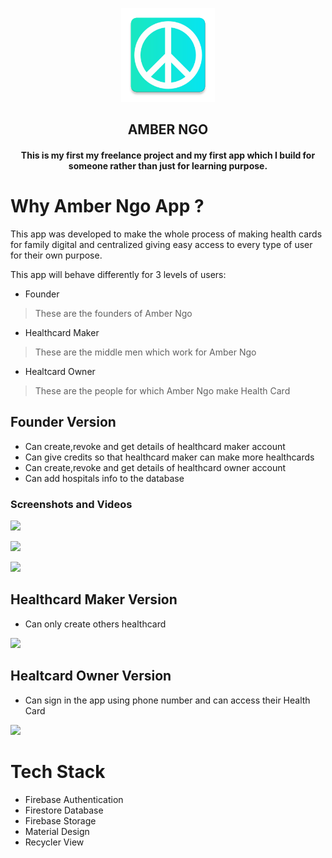 <p align="center"><a href="https://ngoamber.in/"><img src="app/src/main/amber_ngo_icon-web.png" width="150"></a></p>
<h2 align="center"><b>AMBER NGO</b></h2>
<h4 align="center">This is my first my freelance project and my first app which I build for someone rather than just for learning purpose.</h4>

# Why Amber Ngo App ?
This app was developed to make the whole process of making health cards for family digital and centralized giving easy access to every type of user for their own purpose.

This app will behave differently for 3 levels of users:

 - Founder 

> These are the founders of Amber Ngo

 - Healthcard Maker

> These are the middle men which work for Amber Ngo

 - Healtcard Owner

> These are the people for which Amber Ngo make Health Card

## Founder Version

 - Can create,revoke and get details of healthcard maker account
 - Can give credits so that healthcard maker can make more healthcards
 - Can create,revoke and get details of healthcard owner account
 - Can add hospitals info to the database

### Screenshots and Videos

![]( https://media.giphy.com/media/MJ7vpKZHedXmSBbkQF/giphy.gif
)

![]( https://media.giphy.com/media/047XLox4hmUDpFmOzO/giphy.gif
)

![]( https://media.giphy.com/media/5MbbsNOosuWPoOTdA2/giphy.gif
)


## Healthcard Maker Version
 - Can only create others healthcard

  ![](https://media.giphy.com/media/SIIZ7oUDwW1pndUrb7/giphy.gif
)

## Healtcard Owner Version

 - Can sign in the app using phone number and can access their Health Card

![](https://media.giphy.com/media/JUXbmhDBtl6uf15KAZ/giphy.gif)


# Tech Stack

 - Firebase Authentication
 - Firestore Database
 - Firebase Storage
 - Material Design
 - Recycler View
